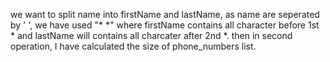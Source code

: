 we want to split name into firstName and lastName, as name are seperated by ' ', we have used "* *" where firstName contains all character before 1st * and lastName will contains all charcater after 2nd *.
then in second operation, I have calculated the size of phone_numbers list.
